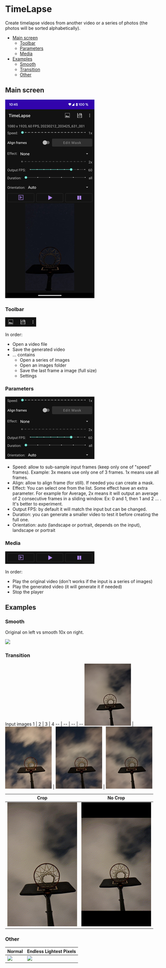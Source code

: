 # TimeLapse

Create timelapse videos from another video or a series of photos (the photos will be sorted alphabetically).

* [Main screen](#main-screen)
  * [Toolbar](#toolbar)
  * [Parameters](#parameters)
  * [Media](#media)
* [Examples](#examples)
  * [Smooth](#smooth)
  * [Transition](#transition)
  * [Other](#other)

## Main screen
![](screenshots/main-screen.jpg)


### Toolbar
![](screenshots/toolbar.jpg)

In order:
* Open a video file
* Save the generated video
* ... contains
  * Open a series of images
  * Open an images folder
  * Save the last frame a image (full size)
  * Settings

### Parameters
![](screenshots/parameters.jpg)

* Speed: allow to sub-sample input frames (keep only one of "speed" frames). Example: 3x means use only one of 3 frames. 1x means use all frames.
* Align: allow to align frame (for still). If needed you can create a mask.
* Effect: You can select one from the list. Some effect have an extra parameter. For example for Average, 2x means it will output an average of 2 consecutive frames in a sliding window. Ex: 0 and 1, then 1 and 2 ... . It's better to experiment.
* Output FPS: by default it will match the input but can be changed.
* Duration: you can generate a smaller video to test it before creating the full one.
* Orientation: auto (landscape or portrait, depends on the input), landscape or portrait

### Media
![](screenshots/media.jpg)

In order:
* Play the original video (don't works if the input is a series of images)
* Play the generated video (it will generate it if needed)
* Stop the player

## Examples

### Smooth

Original on left vs smooth 10x on right.

![](examples/smooth/original_vs_smooth_10x.gif)

### Transition

Input images
1 | 2 | 3 | 4
-- | -- | -- | --
![](examples/transition/input_1.jpg) | ![](examples/transition/input_2.jpg) | ![](examples/transition/input_3.jpg) | ![](examples/transition/input_4.jpg)

Crop | No Crop
-- | --
![](examples/transition/crop.gif) | ![](examples/transition/no-crop.gif)

### Other

Normal | Endless Lightest Pixels
-- | --
![](examples/other/simple.gif) | ![](examples/other/endless-lightest-pixels.gif)
